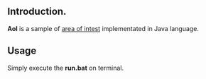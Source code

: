 ## Introduction. ##

**AoI** is a sample of [area of intest](http://en.wikipedia.org/wiki/Area_of_responsibility "Area of Interest") implementated in Java language.

## Usage ##
Simply execute the **run.bat** on terminal.
